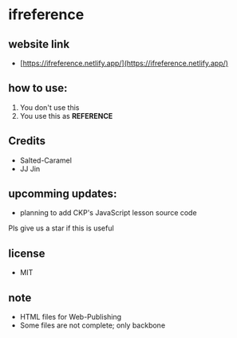 # ifreference

## website link
- [https://ifreference.netlify.app/](https://ifreference.netlify.app/)


## how to use:
1. You don't use this
2. You use this as **REFERENCE**


## Credits

 - Salted-Caramel
 - JJ Jin

## upcomming updates:

 - planning to add CKP's JavaScript lesson source code


Pls give us a star if this is useful

## license
- MIT

## note
- HTML files for Web-Publishing
- Some files are not complete; only backbone
